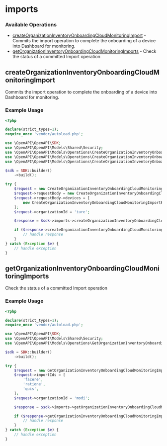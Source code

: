 # imports

### Available Operations

* [createOrganizationInventoryOnboardingCloudMonitoringImport](#createorganizationinventoryonboardingcloudmonitoringimport) - Commits the import operation to complete the onboarding of a device into Dashboard for monitoring.
* [getOrganizationInventoryOnboardingCloudMonitoringImports](#getorganizationinventoryonboardingcloudmonitoringimports) - Check the status of a committed Import operation

## createOrganizationInventoryOnboardingCloudMonitoringImport

Commits the import operation to complete the onboarding of a device into Dashboard for monitoring.

### Example Usage

```php
<?php

declare(strict_types=1);
require_once 'vendor/autoload.php';

use \OpenAPI\OpenAPI\SDK;
use \OpenAPI\OpenAPI\Models\Shared\Security;
use \OpenAPI\OpenAPI\Models\Operations\CreateOrganizationInventoryOnboardingCloudMonitoringImportRequest;
use \OpenAPI\OpenAPI\Models\Operations\CreateOrganizationInventoryOnboardingCloudMonitoringImportRequestBody;
use \OpenAPI\OpenAPI\Models\Operations\CreateOrganizationInventoryOnboardingCloudMonitoringImportRequestBodyDevices;

$sdk = SDK::builder()
    ->build();

try {
    $request = new CreateOrganizationInventoryOnboardingCloudMonitoringImportRequest();
    $request->requestBody = new CreateOrganizationInventoryOnboardingCloudMonitoringImportRequestBody();
    $request->requestBody->devices = [
        new CreateOrganizationInventoryOnboardingCloudMonitoringImportRequestBodyDevices(),
    ];
    $request->organizationId = 'iure';

    $response = $sdk->imports->createOrganizationInventoryOnboardingCloudMonitoringImport($request);

    if ($response->createOrganizationInventoryOnboardingCloudMonitoringImport201ApplicationJSONObjects !== null) {
        // handle response
    }
} catch (Exception $e) {
    // handle exception
}
```

## getOrganizationInventoryOnboardingCloudMonitoringImports

Check the status of a committed Import operation

### Example Usage

```php
<?php

declare(strict_types=1);
require_once 'vendor/autoload.php';

use \OpenAPI\OpenAPI\SDK;
use \OpenAPI\OpenAPI\Models\Shared\Security;
use \OpenAPI\OpenAPI\Models\Operations\GetOrganizationInventoryOnboardingCloudMonitoringImportsRequest;

$sdk = SDK::builder()
    ->build();

try {
    $request = new GetOrganizationInventoryOnboardingCloudMonitoringImportsRequest();
    $request->importIds = [
        'facere',
        'ratione',
        'quis',
    ];
    $request->organizationId = 'modi';

    $response = $sdk->imports->getOrganizationInventoryOnboardingCloudMonitoringImports($request);

    if ($response->getOrganizationInventoryOnboardingCloudMonitoringImports200ApplicationJSONObjects !== null) {
        // handle response
    }
} catch (Exception $e) {
    // handle exception
}
```
